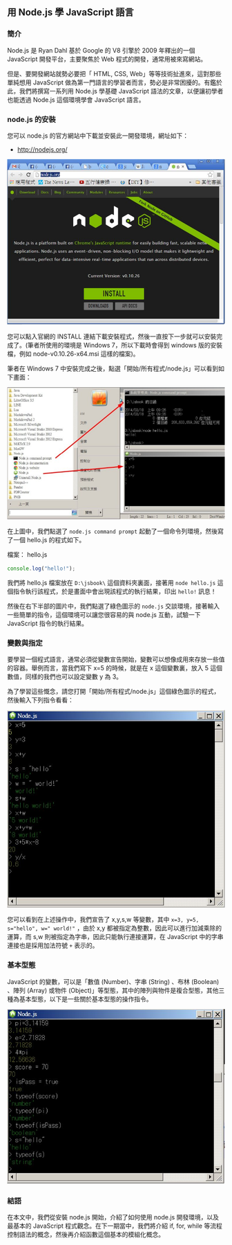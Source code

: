 ## 用 Node.js 學 JavaScript 語言

### 簡介

Node.js 是 Ryan Dahl 基於 Google 的 V8 引擎於 2009 年釋出的一個 JavaScript 開發平台，主要聚焦於 Web 程式的開發，通常用被來寫網站。

但是、要開發網站就勢必要把「 HTML, CSS, Web」等等技術扯進來，這對那些單純想用 JavaScript 做為第一門語言的學習者而言，勢必是非常困擾的。有鑑於此，我們將撰寫一系列用 Node.js 學基礎 JavaScript 語法的文章，以便讓初學者也能透過 Node.js 這個環境學會 JavaScript 語言。

### node.js 的安裝

您可以 node.js 的官方網站中下載並安裝此一開發環境，網址如下：

* <http://nodejs.org/>

![圖、Node.js 的官網首頁](NodeJsSite.jpg)

您可以點入官網的 INSTALL 連結下載安裝程式，然後一直按下一步就可以安裝完成了。(筆者所使用的環境是 Windows 7，所以下載時會得到 windows 版的安裝檔，例如 node-v0.10.26-x64.msi 這樣的檔案)。

筆者在 Windows 7 中安裝完成之後，點選「開始/所有程式/node.js」可以看到如下畫面：

![圖、在 Windows 7 下開啟 Node.js 環境](NodeEnv.jpg)

在上圖中，我們點選了 `node.js command prompt` 起動了一個命令列環境，然後寫了一個 hello.js 的程式如下。

檔案： hello.js

```javascript
console.log("hello!");
```

我們將 hello.js 檔案放在 `D:\jsbook\` 這個資料夾裏面，接著用 `node hello.js` 這個指令執行該程式，於是畫面中會出現該程式的執行結果，印出 `hello!` 訊息！

然後在右下半部的圖片中，我們點選了綠色圖示的 `node.js` 交談環境，接著輸入一些簡單的指令，這個環境可以讓您很容易的與 node.js 互動，試驗一下 JavaScript 指令的執行結果。

### 變數與指定

要學習一個程式語言，通常必須從變數宣告開始，變數可以想像成用來存放一些值的容器。舉例而言，當我們寫下 x=5 的時候，就是在 x 這個變數裏，放入 5 這個數值，同樣的我們也可以設定變數 y 為 3。

為了學習這些慨念，請您打開「開始/所有程式/node.js」這個綠色圖示的程式，然後輸入下列指令看看：

![圖、變數與運算操作](NodeJsVarExp.jpg)

您可以看到在上述操作中，我們宣告了 x,y,s,w 等變數，其中 `x=3, y=5, s="hello", w=" world!"` ，由於 x,y 都被指定為整數，因此可以進行加減乘除的運算，而 s,w 則被指定為字串，因此只能執行連接運算，在 JavaScript 中的字串連接也是採用加法符號 `+` 表示的。

### 基本型態

JavaScript 的變數，可以是「數值 (Number)、字串 (String) 、布林 (Boolean) 、陣列 (Array) 或物件 (Object)」等型態，其中的陣列與物件是複合型態，其他三種為基本型態，以下是一些關於基本型態的操作指令。

![圖、JavaScript 的基本型態操作](NodeJsType.jpg)

### 結語

在本文中，我們從安裝 node.js 開始，介紹了如何使用 node.js 開發環境，以及最基本的 JavaScript 程式觀念。在下一期當中，我們將介紹 if, for, while 等流程控制語法的概念，然後再介紹函數這個基本的模組化概念。

